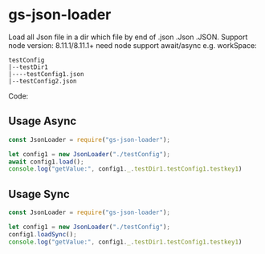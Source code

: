 # gs-json-loader
Load all Json file in a dir which file by end of .json .Json .JSON.
Support node version: 8.11.1/8.11.1+ need node support await/async
e.g. workSpace:
```
testConfig
|--testDir1
|----testConfig1.json
|--testConfig2.json
```

Code:
## Usage Async
```javascript 
const JsonLoader = require("gs-json-loader");

let config1 = new JsonLoader("./testConfig");
await config1.load();
console.log("getValue:", config1._.testDir1.testConfig1.testkey1)
```

## Usage Sync
```javascript 
const JsonLoader = require("gs-json-loader");

let config1 = new JsonLoader("./testConfig");
config1.loadSync();
console.log("getValue:", config1._.testDir1.testConfig1.testkey1)
```

